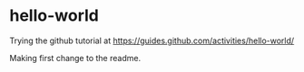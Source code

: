 # hello-world
Trying the github tutorial at https://guides.github.com/activities/hello-world/

Making first change to the readme.
